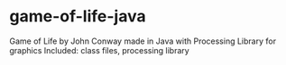 # game-of-life-java
Game of Life by John Conway made in Java with Processing Library for graphics
Included: class files, processing library
